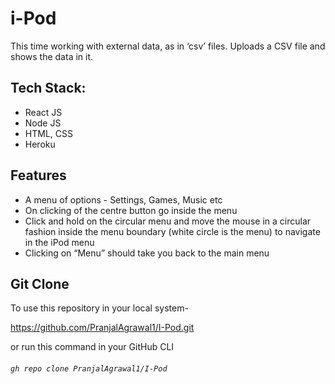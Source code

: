 # i-Pod
This time working with external data, as in ‘csv’ files. Uploads a CSV file and shows the data in it.


## Tech Stack:
- React JS
- Node JS
- HTML, CSS
- Heroku


## Features
- A menu of options - Settings, Games, Music etc
- On clicking of the centre button go inside the menu
- Click and hold on the circular menu and move the mouse in a circular fashion inside the menu boundary (white circle is the menu) to navigate in the iPod menu
- Clicking on “Menu” should take you back to the main menu

  
## Git Clone
To use this repository in your local system-

<a href="https://github.com/PranjalAgrawal1/I-Pod.git" target="_blank">https://github.com/PranjalAgrawal1/I-Pod.git </a>

or run this command in your GitHub CLI

###### `gh repo clone PranjalAgrawal1/I-Pod`
<br>